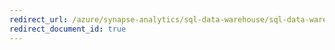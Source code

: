 ```yaml
---
redirect_url: /azure/synapse-analytics/sql-data-warehouse/sql-data-warehouse-troubleshoot
redirect_document_id: true
---
```

